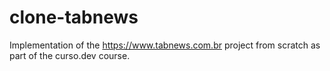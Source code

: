 # clone-tabnews
Implementation of the https://www.tabnews.com.br project from scratch as part of the curso.dev course.
